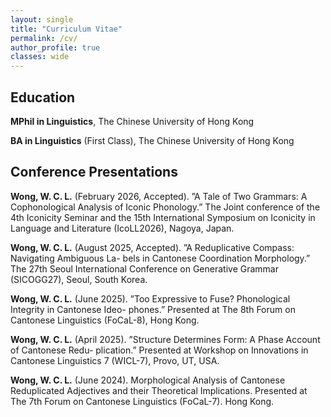 ```yaml
---
layout: single
title: "Curriculum Vitae"
permalink: /cv/
author_profile: true
classes: wide
---
```

## Education

**MPhil in Linguistics**, The Chinese University of Hong Kong

**BA in Linguistics** (First Class), The Chinese University of Hong Kong

## Conference Presentations

**Wong, W. C. L.** (February 2026, Accepted). ”A Tale of Two Grammars: A Cophonological Analysis
of Iconic Phonology.” The Joint conference of the 4th Iconicity Seminar and the 15th International
Symposium on Iconicity in Language and Literature (IcoLL2026), Nagoya, Japan.

**Wong, W. C. L.** (August 2025, Accepted). ”A Reduplicative Compass: Navigating Ambiguous La-
bels in Cantonese Coordination Morphology.” The 27th Seoul International Conference on Generative
Grammar (SICOGG27), Seoul, South Korea.

**Wong, W. C. L.** (June 2025). ”Too Expressive to Fuse? Phonological Integrity in Cantonese Ideo-
phones.” Presented at The 8th Forum on Cantonese Linguistics (FoCaL-8), Hong Kong.

**Wong, W. C. L.** (April 2025). ”Structure Determines Form: A Phase Account of Cantonese Redu-
plication.” Presented at Workshop on Innovations in Cantonese Linguistics 7 (WICL-7), Provo, UT,
USA.

**Wong, W. C. L.** (June 2024). Morphological Analysis of Cantonese Reduplicated Adjectives and
their Theoretical Implications. Presented at The 7th Forum on Cantonese Linguistics (FoCaL-7).
Hong Kong.
